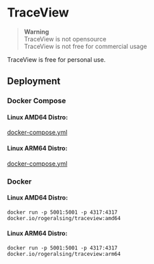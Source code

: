 # TraceView

> **Warning**<br>
> TraceView is not opensource<br>
> TraceView is not free for commercial usage

TraceView is free for personal use.

## Deployment

### Docker Compose 

#### Linux AMD64 Distro: 
[docker-compose.yml](amd64/docker-compose.yml)

#### Linux ARM64 Distro:
[docker-compose.yml](arm64/docker-compose.yml)

### Docker

#### Linux AMD64 Distro: 
```
docker run -p 5001:5001 -p 4317:4317 docker.io/rogeralsing/traceview:amd64
```

#### Linux ARM64 Distro: 
```
docker run -p 5001:5001 -p 4317:4317 docker.io/rogeralsing/traceview:arm64
```
